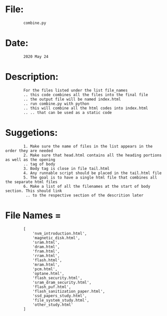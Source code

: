 # File:
			combine.py
# Date:
			2020 May 24
# Description:
			For the files listed under the list file_names
			.. this code combines all the files into the final file
			.. the output file will be named index.html
			.. run combine.py with python
			.. this will combine all the html codes into index.html
			.. .. that can be used as a static code
# Suggetions:
			1. Make sure the name of files in the list appears in the order they are needed
			2. Make sure that head.html contains all the heading portions as well as the opening
			.. tag of body
			3. Body tag is close in file tail.html
			4. Any runnable script should be placed in the tail.html file
			5. The goal is to have a single html file that combines all the separate html files
			6. Make a list of all the filenames at the start of body section. This should link
			 .. to the respective section of the descrition later
# File Names = 
			[
				'nvm_introduction.html',
				'magnetic_disk.html',
				'sram.html',
				'dram.html',
				'fram.html',
				'rram.html',
				'flash.html',
				'mram.html',
				'pcm.html',
				'optane.html',
				'flash_security.html',
				'sram_dram_security.html',
				'flash_puf.html',
				'flash_sanitization_paper.html',
				'ssd_papers_study.html',
				'file_system_study.html',
				'other_study.html'
			]